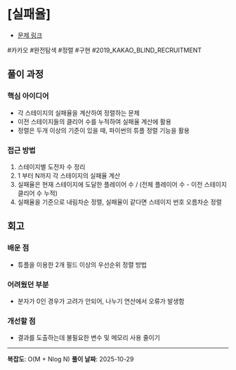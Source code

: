 # [실패율]
- [문제 링크](https://school.programmers.co.kr/learn/courses/30/lessons/42889)

#카카오 #완전탐색 #정렬 #구현 #2019_KAKAO_BLIND_RECRUITMENT

## 풀이 과정

### 핵심 아이디어
- 각 스테이지의 실패율을 계산하여 정렬하는 문제
- 이전 스테이지들의 클리어 수를 누적하여 실패율 계산에 활용
- 정렬은 두개 이상의 기준이 있을 때, 파이썬의 튜플 정렬 기능을 활용

### 접근 방법
1. 스테이지별 도전자 수 정리
2. 1 부터 N까지 각 스테이지의 실패율 계산
3. 실패율은  현재 스테이지에 도달한 플레이어 수 / (전체 플레이어 수 - 이전 스테이지 클리어 수 누적)
4. 실패율을 기준으로 내림차순 정렬, 실패율이 같다면 스테이지 번호 오름차순 정렬

## 회고

### 배운 점
- 튜플을 이용한 2개 필드 이상의 우선순위 정렬 방법

### 어려웠던 부분
- 분자가 0인 경우가 고려가 안되어, 나누기 연산에서 오류가 발생함

### 개선할 점
- 결과를 도출하는데 불필요한 변수 및 메모리 사용 줄이기

---
**복잡도**: O(M + Nlog N)
**풀이 날짜**: 2025-10-29
